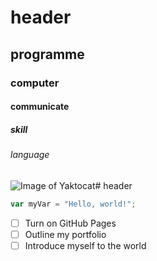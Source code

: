# header
## programme
### computer 
#### communicate
##### skill
###### language
![Image of Yaktocat](https://octodex.github.com/images/yaktocat.png)# header
``` javascript
var myVar = "Hello, world!";
```
- [ ] Turn on GitHub Pages
- [ ] Outline my portfolio
- [ ] Introduce myself to the world
